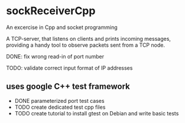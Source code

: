 # sockReceiverCpp

An excercise in Cpp and socket programming

A TCP-server, that listens on clients and prints incoming messages, providing a handy tool to observe packets sent from a TCP node.

DONE: fix wrong read-in of port number

TODO: validate correct input format of IP addresses

## uses google C++ test framework
* DONE parameterized port test cases
* TODO create dedicated test cpp files
* TODO create tutorial to install gtest on Debian and write basic tests
